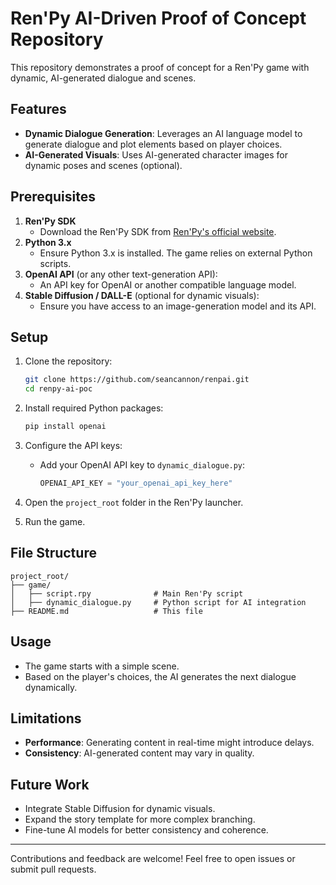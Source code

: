 # Ren'Py AI-Driven Proof of Concept Repository

This repository demonstrates a proof of concept for a Ren'Py game with dynamic, AI-generated dialogue and scenes.

## Features
- **Dynamic Dialogue Generation**: Leverages an AI language model to generate dialogue and plot elements based on player choices.
- **AI-Generated Visuals**: Uses AI-generated character images for dynamic poses and scenes (optional).

## Prerequisites

1. **Ren'Py SDK**
   - Download the Ren'Py SDK from [Ren'Py's official website](https://www.renpy.org/).
2. **Python 3.x**
   - Ensure Python 3.x is installed. The game relies on external Python scripts.
3. **OpenAI API** (or any other text-generation API):
   - An API key for OpenAI or another compatible language model.
4. **Stable Diffusion / DALL-E** (optional for dynamic visuals):
   - Ensure you have access to an image-generation model and its API.

## Setup

1. Clone the repository:
   ```bash
   git clone https://github.com/seancannon/renpai.git
   cd renpy-ai-poc
   ```

2. Install required Python packages:
   ```bash
   pip install openai
   ```

3. Configure the API keys:
   - Add your OpenAI API key to `dynamic_dialogue.py`:
     ```python
     OPENAI_API_KEY = "your_openai_api_key_here"
     ```

4. Open the `project_root` folder in the Ren'Py launcher.

5. Run the game.

## File Structure
```
project_root/
├── game/
│   ├── script.rpy              # Main Ren'Py script
│   ├── dynamic_dialogue.py     # Python script for AI integration
├── README.md                   # This file
```

## Usage
- The game starts with a simple scene.
- Based on the player's choices, the AI generates the next dialogue dynamically.

## Limitations
- **Performance**: Generating content in real-time might introduce delays.
- **Consistency**: AI-generated content may vary in quality.

## Future Work
- Integrate Stable Diffusion for dynamic visuals.
- Expand the story template for more complex branching.
- Fine-tune AI models for better consistency and coherence.

---

Contributions and feedback are welcome! Feel free to open issues or submit pull requests.

